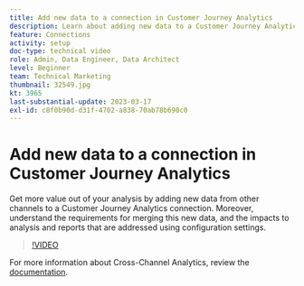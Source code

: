 ```yaml
---
title: Add new data to a connection in Customer Journey Analytics
description: Learn about adding new data to a Customer Journey Analytics connection to get more value out of your analysis. 
feature: Connections
activity: setup
doc-type: technical video
role: Admin, Data Engineer, Data Architect
level: Beginner
team: Technical Marketing
thumbnail: 32549.jpg
kt: 3965
last-substantial-update: 2023-03-17
exl-id: c8f0b90d-d31f-4702-a838-70ab78b690c0
---
```

# Add new data to a connection in Customer Journey Analytics

Get more value out of your analysis by adding new data from other channels to a Customer Journey Analytics connection. Moreover, understand the requirements for merging this new data, and the impacts to analysis and reports that are addressed using configuration settings. 

>[!VIDEO](https://video.tv.adobe.com/v/32549/?learn=on&quality=12&learn=on)

For more information about Cross-Channel Analytics, review the [documentation](https://experienceleague.adobe.com/docs/analytics-platform/using/cca/overview.html).
